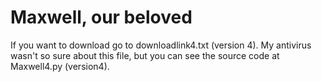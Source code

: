# Maxwell, our beloved

If you want to download go to downloadlink4.txt (version 4). My antivirus wasn't so sure about this file, but you can see the source code at Maxwell4.py (version4). 
